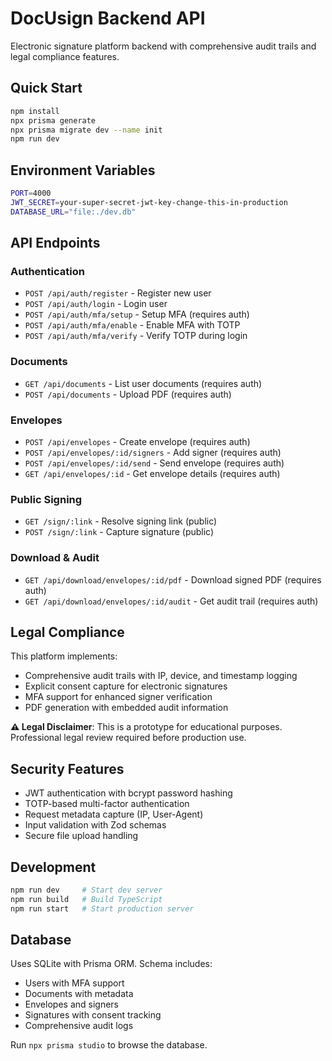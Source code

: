 # DocUsign Backend API

Electronic signature platform backend with comprehensive audit trails and legal compliance features.

## Quick Start

```bash
npm install
npx prisma generate
npx prisma migrate dev --name init
npm run dev
```

## Environment Variables

```bash
PORT=4000
JWT_SECRET=your-super-secret-jwt-key-change-this-in-production
DATABASE_URL="file:./dev.db"
```

## API Endpoints

### Authentication
- `POST /api/auth/register` - Register new user
- `POST /api/auth/login` - Login user
- `POST /api/auth/mfa/setup` - Setup MFA (requires auth)
- `POST /api/auth/mfa/enable` - Enable MFA with TOTP
- `POST /api/auth/mfa/verify` - Verify TOTP during login

### Documents
- `GET /api/documents` - List user documents (requires auth)
- `POST /api/documents` - Upload PDF (requires auth)

### Envelopes
- `POST /api/envelopes` - Create envelope (requires auth)
- `POST /api/envelopes/:id/signers` - Add signer (requires auth)
- `POST /api/envelopes/:id/send` - Send envelope (requires auth)
- `GET /api/envelopes/:id` - Get envelope details (requires auth)

### Public Signing
- `GET /sign/:link` - Resolve signing link (public)
- `POST /sign/:link` - Capture signature (public)

### Download & Audit
- `GET /api/download/envelopes/:id/pdf` - Download signed PDF (requires auth)
- `GET /api/download/envelopes/:id/audit` - Get audit trail (requires auth)

## Legal Compliance

This platform implements:
- Comprehensive audit trails with IP, device, and timestamp logging
- Explicit consent capture for electronic signatures
- MFA support for enhanced signer verification
- PDF generation with embedded audit information

**⚠️ Legal Disclaimer**: This is a prototype for educational purposes. Professional legal review required before production use.

## Security Features

- JWT authentication with bcrypt password hashing
- TOTP-based multi-factor authentication
- Request metadata capture (IP, User-Agent)
- Input validation with Zod schemas
- Secure file upload handling

## Development

```bash
npm run dev     # Start dev server
npm run build   # Build TypeScript
npm run start   # Start production server
```

## Database

Uses SQLite with Prisma ORM. Schema includes:
- Users with MFA support
- Documents with metadata
- Envelopes and signers
- Signatures with consent tracking
- Comprehensive audit logs

Run `npx prisma studio` to browse the database.
